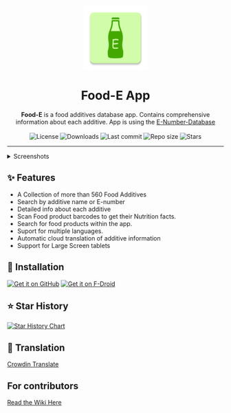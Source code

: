 <div align="center">
  <img width="150" src="/logo.png" alt="App icon">
  <h1 align="center">Food-E App</h1>
  <b>Food-E</b> is a food additives database app.
  Contains comprehensive information about each additive.
  App is using the <a href="https://github.com/SuhasDissa/E-Number-Database">E-Number-Database</a><br><br>
</div>

 <div align="center">
    <img alt="License" src="https://img.shields.io/github/license/SuhasDissa/Food-E-App?color=c3e7ff&style=flat-square">
    <img alt="Downloads" src="https://img.shields.io/github/downloads/SuhasDissa/Food-E-App/total.svg?color=c3e7ff&style=flat-square">
    <img alt="Last commit" src="https://img.shields.io/github/last-commit/SuhasDissa/Food-E-App?color=c3e7ff&style=flat-square">
    <img alt="Repo size" src="https://img.shields.io/github/repo-size/SuhasDissa/Food-E-App?color=c3e7ff&style=flat-square">
    <img alt="Stars" src="https://img.shields.io/github/stars/SuhasDissa/Food-E-App?color=c3e7ff&style=flat-square">
    <br>
</div>

---

<details>
  <summary>  Screenshots</summary>
<p align="center">
  <img src="fastlane/metadata/android/en-US/images/phoneScreenshots/1.png" width="30%" />
  <img src="fastlane/metadata/android/en-US/images/phoneScreenshots/2.png" width="30%" />
  <img src="fastlane/metadata/android/en-US/images/phoneScreenshots/3.png" width="30%" />
</p>
<p align="center">
  <img src="fastlane/metadata/android/en-US/images/phoneScreenshots/4.png" width="30%" />
  <img src="fastlane/metadata/android/en-US/images/phoneScreenshots/5.png" width="30%" />
  <img src="fastlane/metadata/android/en-US/images/phoneScreenshots/6.png" width="30%" />
</p>
<p align="center">
  <img src="fastlane/metadata/android/en-US/images/phoneScreenshots/7.png" width="30%" />
  <img src="fastlane/metadata/android/en-US/images/phoneScreenshots/8.png" width="30%" />
</p>
</details>

## ✨ Features
- A Collection of more than 560 Food Additives
- Search by additive name or E-number
- Detailed info about each additive
- Scan Food product barcodes to get their Nutrition facts.
- Search for food products within the app.
- Suport for multiple languages.
- Automatic cloud translation of additive information
- Support for Large Screen tablets

## 📲 Installation

[<img src="https://github.com/machiav3lli/oandbackupx/blob/034b226cea5c1b30eb4f6a6f313e4dadcbb0ece4/badge_github.png"
    alt="Get it on GitHub"
    height="80">](https://github.com/SuhasDissa/Food-E-App/releases/latest)
[<img src="https://fdroid.gitlab.io/artwork/badge/get-it-on.png"
    alt="Get it on F-Droid"
    height="80">](https://f-droid.org/en/packages/app.suhasdissa.foode/)


## ⭐ Star History

[![Star History Chart](https://api.star-history.com/svg?repos=SuhasDissa/Food-E-App&type=Timeline)](https://star-history.com/#SuhasDissa/Food-E-App&Timeline)

## 🧾 Translation
[Crowdin Translate](https://crowdin.com/project/food-e-app)

## For contributors

[Read the Wiki Here](https://github.com/SuhasDissa/Food-E-App/wiki)
